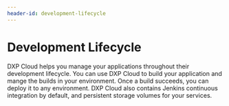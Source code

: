 ```yaml
---
header-id: development-lifecycle
---
```


# Development Lifecycle

DXP Cloud helps you manage your applications throughout their development
lifecycle. You can use DXP Cloud to build your application and mange the builds
in your environment. Once a build succeeds, you can deploy it to any
environment. DXP Cloud also contains Jenkins continuous integration by default,
and persistent storage volumes for your services. 
